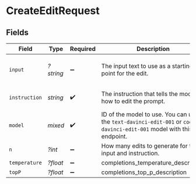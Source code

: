 # CreateEditRequest


## Fields

| Field                                                                                                                | Type                                                                                                                 | Required                                                                                                             | Description                                                                                                          | Example                                                                                                              |
| -------------------------------------------------------------------------------------------------------------------- | -------------------------------------------------------------------------------------------------------------------- | -------------------------------------------------------------------------------------------------------------------- | -------------------------------------------------------------------------------------------------------------------- | -------------------------------------------------------------------------------------------------------------------- |
| `input`                                                                                                              | *?string*                                                                                                            | :heavy_minus_sign:                                                                                                   | The input text to use as a starting point for the edit.                                                              | What day of the wek is it?                                                                                           |
| `instruction`                                                                                                        | *string*                                                                                                             | :heavy_check_mark:                                                                                                   | The instruction that tells the model how to edit the prompt.                                                         | Fix the spelling mistakes.                                                                                           |
| `model`                                                                                                              | *mixed*                                                                                                              | :heavy_check_mark:                                                                                                   | ID of the model to use. You can use the `text-davinci-edit-001` or `code-davinci-edit-001` model with this endpoint. |                                                                                                                      |
| `n`                                                                                                                  | *?int*                                                                                                               | :heavy_minus_sign:                                                                                                   | How many edits to generate for the input and instruction.                                                            | 1                                                                                                                    |
| `temperature`                                                                                                        | *?float*                                                                                                             | :heavy_minus_sign:                                                                                                   | completions_temperature_description                                                                                  | 1                                                                                                                    |
| `topP`                                                                                                               | *?float*                                                                                                             | :heavy_minus_sign:                                                                                                   | completions_top_p_description                                                                                        | 1                                                                                                                    |